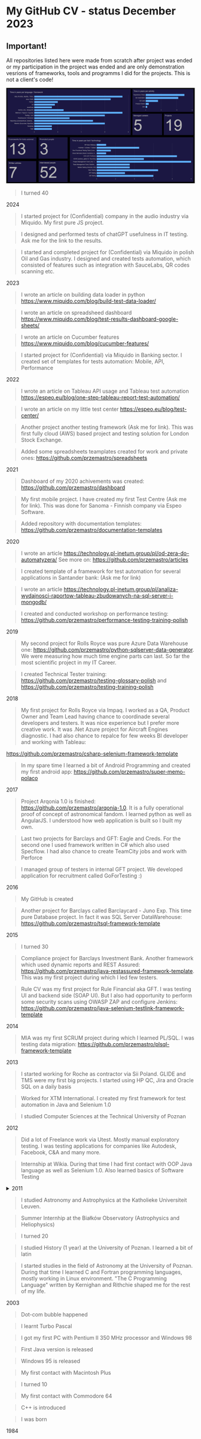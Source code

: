 # My GitHub CV - status December 2023

## Important!
All repositories listed here were made from scratch after project was ended or my participation in the project was ended and are only demonstration vesrions of frameworks, tools and programms I did for the projects. This is not a client's code! 


![Dashboard](https://github.com/przemastro/cv/blob/master/career_122023.png)

> I turned 40

2024

> I started project for (Confidential) company in the audio industry via Miquido. My first pure JS project. 

> I designed and performed tests of chatGPT usefulness in IT testing. Ask me for the link to the results. 

> I started and completed project for (Confidential) via Miquido in polish Oil and Gas industry. I designed and created tests automation, which consisted of features such as integration with SauceLabs, QR codes scanning etc.

2023

> I wrote an article on building data loader in python https://www.miquido.com/blog/build-test-data-loader/

> I wrote an article on spreadsheed dashboard https://www.miquido.com/blog/test-results-dashboard-google-sheets/

> I wrote an article on Cucumber features https://www.miquido.com/blog/cucumber-features/

> I started project for (Confidential) via Miquido in Banking sector. I created set of templates for tests automation: Mobile, API, Performance

2022

> I wrote an article on Tableau API usage and Tableau test automation https://espeo.eu/blog/one-step-tableau-report-test-automation/

> I wrote an article on my little test center https://espeo.eu/blog/test-center/

> Another project another testing framework (Ask me for link). This was first fully cloud (AWS) based project and testing solution for London Stock Exchange.

> Added some spreadsheets teamplates created for work and private ones: https://github.com/przemastro/spreadsheets

2021

> Dashboard of my 2020 achivements was created: https://github.com/przemastro/dashboard

> My first mobile project. I have created my first Test Centre (Ask me for link). This was done for Sanoma - Finnish company via Espeo Software.

> Added repository with documentation templates: https://github.com/przemastro/documentation-templates

2020

> I wrote an article https://technology.pl-inetum.group/pl/od-zera-do-automatyzera/
See more on: https://github.com/przemastro/articles

> I created template of a framework for test automation for several applications in Santander bank: (Ask me for link)

> I wrote an article https://technology.pl-inetum.group/pl/analiza-wydajnosci-raportow-tableau-zbudowanych-na-sql-server-i-mongodb/

> I created and conducted workshop on performance testing: https://github.com/przemastro/performance-testing-training-polish


2019

> My second project for Rolls Royce was pure Azure Data Warehouse one:
https://github.com/przemastro/python-sqlserver-data-generator. We were measuring how much time engine parts can last. So far the most scientific project in my IT Career. 

> I created Technical Tester training: 
https://github.com/przemastro/testing-glossary-polish and
https://github.com/przemastro/testing-training-polish

2018

> My first project for Rolls Royce via Impaq. I worked as a QA, Product Owner and Team Lead having chance to coordinade several developers and testers. It was nice experience but I prefer more creative work. It was .Net Azure project for Aircraft Engines diagnostic. I had also chance to repalce for few weeks BI developer and working with Tableau:

https://github.com/przemastro/csharp-selenium-framework-template

> In my spare time I learned a bit of Android Programming and created my first android app:
https://github.com/przemastro/super-memo-polaco

2017
 
> Project Arqonia 1.0 is finished: https://github.com/przemastro/arqonia-1.0.
It is a fully operational proof of concept of astronomical fandom.
I learned python as well as AngularJS. I understood how web application is built so I built my own.
 
> Last two projects for Barclays and GFT: Eagle and Creds. For the second one I used framework written in C# which also used Specflow. I had also chance to create TeamCity jobs and work with Perforce

> I managed group of testers in internal GFT project. We developed application for recruitment called GoForTesting :)

2016

> My GitHub is created

> Another project for Barclays called Barclaycard - Juno Exp. This time pure Database project. In fact it was SQL Server DataWarehouse: https://github.com/przemastro/tsql-framework-template

2015

> I turned 30

> Compliance project for Barclays Investment Bank. Another framework which used dynamic reports and REST Assured: https://github.com/przemastro/java-restassured-framework-template.
This was my first project during which I led few testers. 

> Rule CV was my first project for Rule Financial aka GFT. I was testing UI and backend side (SOAP UI). But I also had opportunity to perform some security scans using OWASP ZAP and configure Jenkins:
https://github.com/przemastro/java-selenium-testlink-framework-template

2014

> MIA was my first SCRUM project during which I learned PL/SQL. I was testing data migration: 
https://github.com/przemastro/plsql-framework-template

2013

> I started working for Roche as contractor via Sii Poland. GLIDE and TMS were my first big projects. I started using HP QC, Jira and Oracle SQL on a daily basis  

> Worked for XTM International. I created my first framework for test automation in Java and Selenium 1.0

> I studied Computer Sciences at the Technical University of Poznan

2012

> Did a lot of Freelance work via Utest. Mostly manual exploratory testing. I was testing applications for companies like Autodesk, Facebook, C&A and many more.

> Internship at Wikia. During that time I had first contact with OOP Java language as well as Selenium 1.0. Also learned basics of Software Testing 

<details>
  <summary>2011</summary>
  > For my Master Thesis "Frequency analysis and mode identification of Beta Cephei Type star SY Equ" I created code in Matlab (the worst possible choice :)) which searched 
  stellar pulsations in spectroscopic data:

  <details>
    <summary>Technology stack</summary>
    Matlab, LaTex
  </details>
  <details>
    <summary>My thesis</summary>
    https://github.com/przemastro/master-thesis-polish 
  </details>
</details>  

> I studied Astronomy and Astrophysics at the Katholieke Universiteit Leuven.  

> Summer Internhip at the Białków Observatory (Astrophysics and Heliophysics)

> I turned 20 

> I studied History (1 year) at the University of Poznan. I learned a bit of latin

> I started studies in the field of Astronomy at the University of Poznan. During that time I learned C and Fortran programming languages, mostly working in Linux environment. "The C Programming Language" written by Kernighan and Rithchie shaped me for the rest of my life.

2003

> Dot-com bubble happened

> I learnt Turbo Pascal

> I got my first PC with Pentium II 350 MHz processor and Windows 98

> First Java version is released

> Windows 95 is released

> My first contact with Macintosh Plus

> I turned 10

> My first contact with Commodore 64

> C++ is introduced

> I was born

1984
